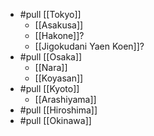 - #pull [[Tokyo]] 
  - [[Asakusa]] 
  - [[Hakone]]?
  - [[Jigokudani Yaen Koen]]?
- #pull [[Osaka]]
  - [[Nara]]
  - [[Koyasan]]
- #pull [[Kyoto]]
  - [[Arashiyama]]
- #pull [[Hiroshima]]
- #pull [[Okinawa]]
